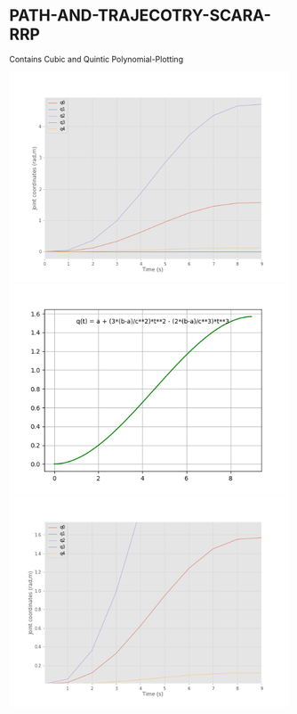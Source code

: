 # PATH-AND-TRAJECOTRY-SCARA-RRP
 Contains Cubic and Quintic Polynomial-Plotting

<img src="img\Figure_1.png">
<img src="img\Figure_1_CUBIC_REVOLUTE.png">

<img src="img\Figure_1(zoom_in_revolute).png">

